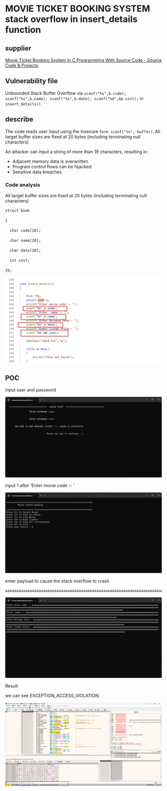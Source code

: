 # MOVIE TICKET BOOKING SYSTEM stack overflow in insert_details function 



## supplier

[Movie Ticket Booking System In C Programming With Source Code - Source Code & Projects](https://code-projects.org/movie-ticket-booking-system-c-programming-source-code/)



## Vulnerability file

Unbounded Stack Buffer Overflow via `scanf("%s",b.code); scanf("%s",b.name); scanf("%s",b.date); scanf("%d",&b.cost);`    in `insert_details()`



## describe

The code reads user input using the insecure `form scanf("%s", buffer).`All target buffer sizes are fixed at 20 bytes (including terminating null characters)

An attacker can input a string of more than 19 characters, resulting in:

- Adjacent memory data is overwritten
- Program control flows can be hijacked
- Sensitive data breaches



### **Code analysis**

All target buffer sizes are fixed at 20 bytes (including terminating null characters)

```
struct book

{

  char code[20];

  char name[20];

  char date[20];

  int cost;

}b;

```



![image-20250416204203284](https://raw.githubusercontent.com/zzzxc643/images/main/image/image-20250416204203284.png)



## POC

input user and password



![image-20250416204243381](https://raw.githubusercontent.com/zzzxc643/images/main/image/image-20250416204243381.png)



input 1 after ‘Enter movie code :- ’

![image-20250416204315787](https://raw.githubusercontent.com/zzzxc643/images/main/image/image-20250416204315787.png)



enter payload to cause the stack overflow to crash

```
aaaaaaaaaaaaaaaaaaaaaaaaaaaaaaaaaaaaaaaaaaaaaaaaaaaaaaaaaaaaaaaaaaaaaaaaaaaaaaaaaaaaaaaaaaaaaaaaaaaaaaaaaaaaaaaaaaaaaaaaaaaaaaaaaaaaaaaaaaaaaaaaaaaaaaaaaaaaaaaaaaaaaaaaaaaaaaaaaaaaaaaaaaaaaaaaaaaaaaaaaaaaaaaaaaaaaaaaaaaaaaaaaaaaaaaaaaaaaaaaaaaaaaaaaaaaaaaaaaaaaaaaaaaaaaaaaaaaaaaaaaaaaaaaaaaaaaaaaaaaaaaaaaaaaaaa
```



![image-20250416204446072](https://raw.githubusercontent.com/zzzxc643/images/main/image/image-20250416204446072.png)



Result

we can see EXCEPTION_ACCESS_VIOLATION.

![image-20250416204520127](https://raw.githubusercontent.com/zzzxc643/images/main/image/image-20250416204520127.png)

